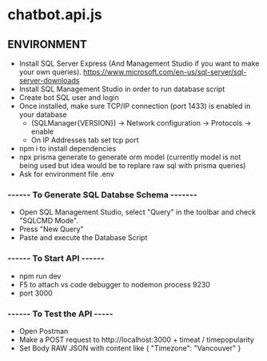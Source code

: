 # chatbot.api.js

## ENVIRONMENT
* Install SQL Server Express (And Management Studio if you want to make your own queries). https://www.microsoft.com/en-us/sql-server/sql-server-downloads
* Install SQL Management Studio in order to run database script
* Create bot SQL user and login
* Once installed, make sure TCP/IP connection (port 1433) is enabled in your database 
  * (SQLManager{VERSION}) -> Network configuration -> Protocols -> enable
  * On IP Addresses tab set tcp port
* npm i to install dependencies
* npx prisma generate to generate orm model (currently model is not being used but idea would be to replare raw sql with prisma queries) 
* Ask for environment file .env

### ------ To Generate SQL Databse Schema -------
* Open SQL Management Studio, select "Query" in the toolbar and check "SQLCMD Mode".
* Press "New Query"
* Paste and execute the Database Script

### ------ To Start API ------
* npm run dev
* F5 to attach vs code debugger to nodemon process 9230
* port 3000

### ------ To Test the API -----
* Open Postman
* Make a POST request to http://localhost:3000 + timeat / timepopularity
* Set Body RAW JSON with content like { "Timezone": "Vancouver" }
